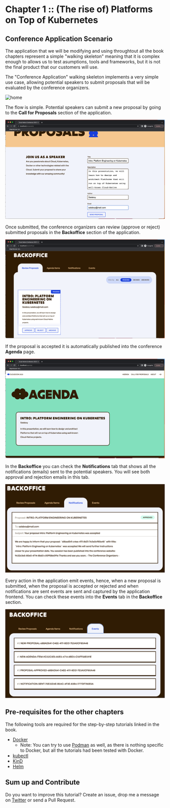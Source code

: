 # Chapter 1 :: (The rise of) Platforms on Top of Kubernetes

## Conference Application Scenario

The application that we will be modifying and using throughtout all the book chapters represent a simple "walking skeleton" meaning that it is complex enough to allows us to test asumptions, tools and frameworks, but it is not the final product that our customers will use. 

The "Conference Application" walking skeleton implements a very simple use case, allowing potential speakers to submit proposals that will be evaluated by the conference organizers. 

![home](imgs/homepage.png)


The flow is simple. Potential speakers can submit a new proposal by going to the **Call for Proposals** section of the application.

![proposals](imgs/proposals.png)

Once submitted, the conference organizers can review (approve or reject) submitted proposals in the **Backoffice** section of the application.

![backoffice](imgs/backoffice.png)

If the proposal is accepted it is automatically published into the conference **Agenda** page.

![agenda](imgs/agenda.png)

In the **Backoffice** you can check the **Notifications** tab that shows all the notifications (emails) sent to the potential speakers. You will see both approval and rejection emails in this tab. 

![notifications](imgs/notifications-backoffice.png)

Every action in the application emit events, hence, when a new proposal is submitted, when the proposal is accepted or rejected and when notifications are sent events are sent and captured by the application frontend. You can check these events into the **Events** tab in the **Backoffice** section.

![events](imgs/events-backoffice.png)


## Pre-requisites for the other chapters

The following tools are required for the step-by-step tutorials linked in the book. 


- [Docker](https://docs.docker.com/engine/install/)
  - Note: You can try to use [Podman](https://podman.io/) as well, as there is nothing specific to Docker, but all the tutorials had been tested with Docker.
- [kubectl](https://kubernetes.io/docs/tasks/tools/)
- [KinD](https://kind.sigs.k8s.io/docs/user/quick-start/)
- [Helm](https://helm.sh/docs/intro/install/) 


## Sum up and Contribute

Do you want to improve this tutorial? Create an issue, drop me a message on [Twitter](https://twitter.com/salaboy) or send a Pull Request.

